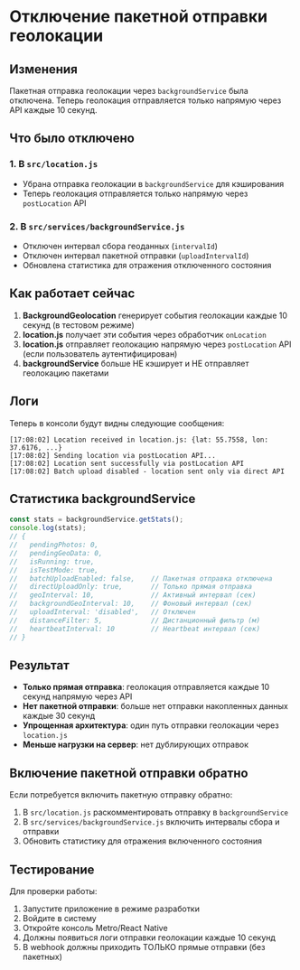 # Отключение пакетной отправки геолокации

## Изменения

Пакетная отправка геолокации через `backgroundService` была отключена. Теперь геолокация отправляется только напрямую через API каждые 10 секунд.

## Что было отключено

### 1. В `src/location.js`
- Убрана отправка геолокации в `backgroundService` для кэширования
- Теперь геолокация отправляется только напрямую через `postLocation` API

### 2. В `src/services/backgroundService.js`
- Отключен интервал сбора геоданных (`intervalId`)
- Отключен интервал пакетной отправки (`uploadIntervalId`)
- Обновлена статистика для отражения отключенного состояния

## Как работает сейчас

1. **BackgroundGeolocation** генерирует события геолокации каждые 10 секунд (в тестовом режиме)
2. **location.js** получает эти события через обработчик `onLocation`
3. **location.js** отправляет геолокацию напрямую через `postLocation` API (если пользователь аутентифицирован)
4. **backgroundService** больше НЕ кэширует и НЕ отправляет геолокацию пакетами

## Логи

Теперь в консоли будут видны следующие сообщения:
```
[17:08:02] Location received in location.js: {lat: 55.7558, lon: 37.6176, ...}
[17:08:02] Sending location via postLocation API...
[17:08:02] Location sent successfully via postLocation API
[17:08:02] Batch upload disabled - location sent only via direct API
```

## Статистика backgroundService

```javascript
const stats = backgroundService.getStats();
console.log(stats);
// {
//   pendingPhotos: 0,
//   pendingGeoData: 0,
//   isRunning: true,
//   isTestMode: true,
//   batchUploadEnabled: false,    // Пакетная отправка отключена
//   directUploadOnly: true,       // Только прямая отправка
//   geoInterval: 10,              // Активный интервал (сек)
//   backgroundGeoInterval: 10,    // Фоновый интервал (сек)
//   uploadInterval: 'disabled',   // Отключен
//   distanceFilter: 5,            // Дистанционный фильтр (м)
//   heartbeatInterval: 10         // Heartbeat интервал (сек)
// }
```

## Результат

- **Только прямая отправка**: геолокация отправляется каждые 10 секунд напрямую через API
- **Нет пакетной отправки**: больше нет отправки накопленных данных каждые 30 секунд
- **Упрощенная архитектура**: один путь отправки геолокации через `location.js`
- **Меньше нагрузки на сервер**: нет дублирующих отправок

## Включение пакетной отправки обратно

Если потребуется включить пакетную отправку обратно:

1. В `src/location.js` раскомментировать отправку в `backgroundService`
2. В `src/services/backgroundService.js` включить интервалы сбора и отправки
3. Обновить статистику для отражения включенного состояния

## Тестирование

Для проверки работы:
1. Запустите приложение в режиме разработки
2. Войдите в систему
3. Откройте консоль Metro/React Native
4. Должны появиться логи отправки геолокации каждые 10 секунд
5. В webhook должны приходить ТОЛЬКО прямые отправки (без пакетных)
